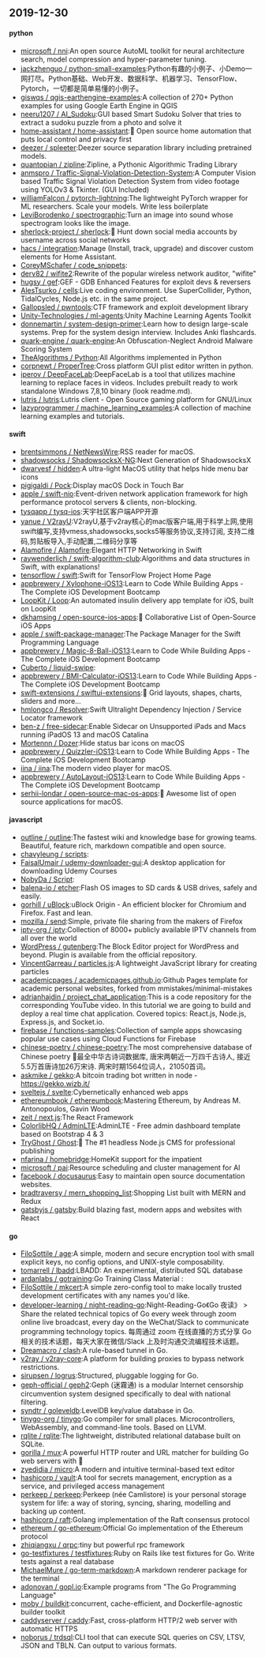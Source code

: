 ## 2019-12-30

#### python
* [microsoft / nni](https://github.com/microsoft/nni):An open source AutoML toolkit for neural architecture search, model compression and hyper-parameter tuning.
* [jackzhenguo / python-small-examples](https://github.com/jackzhenguo/python-small-examples):Python有趣的小例子、小Demo一网打尽。Python基础、Web开发、数据科学、机器学习、TensorFlow、Pytorch，一切都是简单易懂的小例子。
* [giswqs / qgis-earthengine-examples](https://github.com/giswqs/qgis-earthengine-examples):A collection of 270+ Python examples for using Google Earth Engine in QGIS
* [neeru1207 / AI_Sudoku](https://github.com/neeru1207/AI_Sudoku):GUI based Smart Sudoku Solver that tries to extract a sudoku puzzle from a photo and solve it
* [home-assistant / home-assistant](https://github.com/home-assistant/home-assistant):🏡
Open source home automation that puts local control and privacy first
* [deezer / spleeter](https://github.com/deezer/spleeter):Deezer source separation library including pretrained models.
* [quantopian / zipline](https://github.com/quantopian/zipline):Zipline, a Pythonic Algorithmic Trading Library
* [anmspro / Traffic-Signal-Violation-Detection-System](https://github.com/anmspro/Traffic-Signal-Violation-Detection-System):A Computer Vision based Traffic Signal Violation Detection System from video footage using YOLOv3 & Tkinter. (GUI Included)
* [williamFalcon / pytorch-lightning](https://github.com/williamFalcon/pytorch-lightning):The lightweight PyTorch wrapper for ML researchers. Scale your models. Write less boilerplate
* [LeviBorodenko / spectrographic](https://github.com/LeviBorodenko/spectrographic):Turn an image into sound whose spectrogram looks like the image.
* [sherlock-project / sherlock](https://github.com/sherlock-project/sherlock):🔎
Hunt down social media accounts by username across social networks
* [hacs / integration](https://github.com/hacs/integration):Manage (Install, track, upgrade) and discover custom elements for Home Assistant.
* [CoreyMSchafer / code_snippets](https://github.com/CoreyMSchafer/code_snippets):
* [derv82 / wifite2](https://github.com/derv82/wifite2):Rewrite of the popular wireless network auditor, "wifite"
* [hugsy / gef](https://github.com/hugsy/gef):GEF - GDB Enhanced Features for exploit devs & reversers
* [AlesTsurko / cells](https://github.com/AlesTsurko/cells):Live coding environment. Use SuperCollider, Python, TidalCycles, Node.js etc. in the same project.
* [Gallopsled / pwntools](https://github.com/Gallopsled/pwntools):CTF framework and exploit development library
* [Unity-Technologies / ml-agents](https://github.com/Unity-Technologies/ml-agents):Unity Machine Learning Agents Toolkit
* [donnemartin / system-design-primer](https://github.com/donnemartin/system-design-primer):Learn how to design large-scale systems. Prep for the system design interview. Includes Anki flashcards.
* [quark-engine / quark-engine](https://github.com/quark-engine/quark-engine):An Obfuscation-Neglect Android Malware Scoring System
* [TheAlgorithms / Python](https://github.com/TheAlgorithms/Python):All Algorithms implemented in Python
* [corpnewt / ProperTree](https://github.com/corpnewt/ProperTree):Cross platform GUI plist editor written in python.
* [iperov / DeepFaceLab](https://github.com/iperov/DeepFaceLab):DeepFaceLab is a tool that utilizes machine learning to replace faces in videos. Includes prebuilt ready to work standalone Windows 7,8,10 binary (look readme.md).
* [lutris / lutris](https://github.com/lutris/lutris):Lutris client - Open Source gaming platform for GNU/Linux
* [lazyprogrammer / machine_learning_examples](https://github.com/lazyprogrammer/machine_learning_examples):A collection of machine learning examples and tutorials.

#### swift
* [brentsimmons / NetNewsWire](https://github.com/brentsimmons/NetNewsWire):RSS reader for macOS.
* [shadowsocks / ShadowsocksX-NG](https://github.com/shadowsocks/ShadowsocksX-NG):Next Generation of ShadowsocksX
* [dwarvesf / hidden](https://github.com/dwarvesf/hidden):A ultra-light MacOS utility that helps hide menu bar icons
* [pigigaldi / Pock](https://github.com/pigigaldi/Pock):Display macOS Dock in Touch Bar
* [apple / swift-nio](https://github.com/apple/swift-nio):Event-driven network application framework for high performance protocol servers & clients, non-blocking.
* [tysqapp / tysq-ios](https://github.com/tysqapp/tysq-ios):天宇社区客户端APP开源
* [yanue / V2rayU](https://github.com/yanue/V2rayU):V2rayU,基于v2ray核心的mac版客户端,用于科学上网,使用swift编写,支持vmess,shadowsocks,socks5等服务协议,支持订阅, 支持二维码,剪贴板导入,手动配置,二维码分享等
* [Alamofire / Alamofire](https://github.com/Alamofire/Alamofire):Elegant HTTP Networking in Swift
* [raywenderlich / swift-algorithm-club](https://github.com/raywenderlich/swift-algorithm-club):Algorithms and data structures in Swift, with explanations!
* [tensorflow / swift](https://github.com/tensorflow/swift):Swift for TensorFlow Project Home Page
* [appbrewery / Xylophone-iOS13](https://github.com/appbrewery/Xylophone-iOS13):Learn to Code While Building Apps - The Complete iOS Development Bootcamp
* [LoopKit / Loop](https://github.com/LoopKit/Loop):An automated insulin delivery app template for iOS, built on LoopKit
* [dkhamsing / open-source-ios-apps](https://github.com/dkhamsing/open-source-ios-apps):📱
Collaborative List of Open-Source iOS Apps
* [apple / swift-package-manager](https://github.com/apple/swift-package-manager):The Package Manager for the Swift Programming Language
* [appbrewery / Magic-8-Ball-iOS13](https://github.com/appbrewery/Magic-8-Ball-iOS13):Learn to Code While Building Apps - The Complete iOS Development Bootcamp
* [Cuberto / liquid-swipe](https://github.com/Cuberto/liquid-swipe):
* [appbrewery / BMI-Calculator-iOS13](https://github.com/appbrewery/BMI-Calculator-iOS13):Learn to Code While Building Apps - The Complete iOS Development Bootcamp
* [swift-extensions / swiftui-extensions](https://github.com/swift-extensions/swiftui-extensions):🚀
Grid layouts, shapes, charts, sliders and more...
* [hmlongco / Resolver](https://github.com/hmlongco/Resolver):Swift Ultralight Dependency Injection / Service Locator framework
* [ben-z / free-sidecar](https://github.com/ben-z/free-sidecar):Enable Sidecar on Unsupported iPads and Macs running iPadOS 13 and macOS Catalina
* [Mortennn / Dozer](https://github.com/Mortennn/Dozer):Hide status bar icons on macOS
* [appbrewery / Quizzler-iOS13](https://github.com/appbrewery/Quizzler-iOS13):Learn to Code While Building Apps - The Complete iOS Development Bootcamp
* [iina / iina](https://github.com/iina/iina):The modern video player for macOS.
* [appbrewery / AutoLayout-iOS13](https://github.com/appbrewery/AutoLayout-iOS13):Learn to Code While Building Apps - The Complete iOS Development Bootcamp
* [serhii-londar / open-source-mac-os-apps](https://github.com/serhii-londar/open-source-mac-os-apps):🚀
Awesome list of open source applications for macOS.

#### javascript
* [outline / outline](https://github.com/outline/outline):The fastest wiki and knowledge base for growing teams. Beautiful, feature rich, markdown compatible and open source.
* [chavyleung / scripts](https://github.com/chavyleung/scripts):
* [FaisalUmair / udemy-downloader-gui](https://github.com/FaisalUmair/udemy-downloader-gui):A desktop application for downloading Udemy Courses
* [NobyDa / Script](https://github.com/NobyDa/Script):
* [balena-io / etcher](https://github.com/balena-io/etcher):Flash OS images to SD cards & USB drives, safely and easily.
* [gorhill / uBlock](https://github.com/gorhill/uBlock):uBlock Origin - An efficient blocker for Chromium and Firefox. Fast and lean.
* [mozilla / send](https://github.com/mozilla/send):Simple, private file sharing from the makers of Firefox
* [iptv-org / iptv](https://github.com/iptv-org/iptv):Collection of 8000+ publicly available IPTV channels from all over the world
* [WordPress / gutenberg](https://github.com/WordPress/gutenberg):The Block Editor project for WordPress and beyond. Plugin is available from the official repository.
* [VincentGarreau / particles.js](https://github.com/VincentGarreau/particles.js):A lightweight JavaScript library for creating particles
* [academicpages / academicpages.github.io](https://github.com/academicpages/academicpages.github.io):Github Pages template for academic personal websites, forked from mmistakes/minimal-mistakes
* [adrianhajdin / project_chat_application](https://github.com/adrianhajdin/project_chat_application):This is a code repository for the corresponding YouTube video. In this tutorial we are going to build and deploy a real time chat application. Covered topics: React.js, Node.js, Express.js, and Socket.io.
* [firebase / functions-samples](https://github.com/firebase/functions-samples):Collection of sample apps showcasing popular use cases using Cloud Functions for Firebase
* [chinese-poetry / chinese-poetry](https://github.com/chinese-poetry/chinese-poetry):The most comprehensive database of Chinese poetry 🧶最全中华古诗词数据库, 唐宋两朝近一万四千古诗人, 接近5.5万首唐诗加26万宋诗. 两宋时期1564位词人，21050首词。
* [askmike / gekko](https://github.com/askmike/gekko):A bitcoin trading bot written in node - https://gekko.wizb.it/
* [sveltejs / svelte](https://github.com/sveltejs/svelte):Cybernetically enhanced web apps
* [ethereumbook / ethereumbook](https://github.com/ethereumbook/ethereumbook):Mastering Ethereum, by Andreas M. Antonopoulos, Gavin Wood
* [zeit / next.js](https://github.com/zeit/next.js):The React Framework
* [ColorlibHQ / AdminLTE](https://github.com/ColorlibHQ/AdminLTE):AdminLTE - Free admin dashboard template based on Bootstrap 4 & 3
* [TryGhost / Ghost](https://github.com/TryGhost/Ghost):👻
The #1 headless Node.js CMS for professional publishing
* [nfarina / homebridge](https://github.com/nfarina/homebridge):HomeKit support for the impatient
* [microsoft / pai](https://github.com/microsoft/pai):Resource scheduling and cluster management for AI
* [facebook / docusaurus](https://github.com/facebook/docusaurus):Easy to maintain open source documentation websites.
* [bradtraversy / mern_shopping_list](https://github.com/bradtraversy/mern_shopping_list):Shopping List built with MERN and Redux
* [gatsbyjs / gatsby](https://github.com/gatsbyjs/gatsby):Build blazing fast, modern apps and websites with React

#### go
* [FiloSottile / age](https://github.com/FiloSottile/age):A simple, modern and secure encryption tool with small explicit keys, no config options, and UNIX-style composability.
* [tomarrell / lbadd](https://github.com/tomarrell/lbadd):LBADD: An experimental, distributed SQL database
* [ardanlabs / gotraining](https://github.com/ardanlabs/gotraining):Go Training Class Material :
* [FiloSottile / mkcert](https://github.com/FiloSottile/mkcert):A simple zero-config tool to make locally trusted development certificates with any names you'd like.
* [developer-learning / night-reading-go](https://github.com/developer-learning/night-reading-go):Night-Reading-Go《Go 夜读》 > Share the related technical topics of Go every week through zoom online live broadcast, every day on the WeChat/Slack to communicate programming technology topics. 每周通过 zoom 在线直播的方式分享 Go 相关的技术话题，每天大家在微信/Slack 上及时沟通交流编程技术话题。
* [Dreamacro / clash](https://github.com/Dreamacro/clash):A rule-based tunnel in Go.
* [v2ray / v2ray-core](https://github.com/v2ray/v2ray-core):A platform for building proxies to bypass network restrictions.
* [sirupsen / logrus](https://github.com/sirupsen/logrus):Structured, pluggable logging for Go.
* [geph-official / geph2](https://github.com/geph-official/geph2):Geph (迷霧通) is a modular Internet censorship circumvention system designed specifically to deal with national filtering.
* [syndtr / goleveldb](https://github.com/syndtr/goleveldb):LevelDB key/value database in Go.
* [tinygo-org / tinygo](https://github.com/tinygo-org/tinygo):Go compiler for small places. Microcontrollers, WebAssembly, and command-line tools. Based on LLVM.
* [rqlite / rqlite](https://github.com/rqlite/rqlite):The lightweight, distributed relational database built on SQLite.
* [gorilla / mux](https://github.com/gorilla/mux):A powerful HTTP router and URL matcher for building Go web servers with
🦍
* [zyedidia / micro](https://github.com/zyedidia/micro):A modern and intuitive terminal-based text editor
* [hashicorp / vault](https://github.com/hashicorp/vault):A tool for secrets management, encryption as a service, and privileged access management
* [perkeep / perkeep](https://github.com/perkeep/perkeep):Perkeep (née Camlistore) is your personal storage system for life: a way of storing, syncing, sharing, modelling and backing up content.
* [hashicorp / raft](https://github.com/hashicorp/raft):Golang implementation of the Raft consensus protocol
* [ethereum / go-ethereum](https://github.com/ethereum/go-ethereum):Official Go implementation of the Ethereum protocol
* [zhiqiangxu / qrpc](https://github.com/zhiqiangxu/qrpc):tiny but powerful rpc framework
* [go-testfixtures / testfixtures](https://github.com/go-testfixtures/testfixtures):Ruby on Rails like test fixtures for Go. Write tests against a real database
* [MichaelMure / go-term-markdown](https://github.com/MichaelMure/go-term-markdown):A markdown renderer package for the terminal
* [adonovan / gopl.io](https://github.com/adonovan/gopl.io):Example programs from "The Go Programming Language"
* [moby / buildkit](https://github.com/moby/buildkit):concurrent, cache-efficient, and Dockerfile-agnostic builder toolkit
* [caddyserver / caddy](https://github.com/caddyserver/caddy):Fast, cross-platform HTTP/2 web server with automatic HTTPS
* [noborus / trdsql](https://github.com/noborus/trdsql):CLI tool that can execute SQL queries on CSV, LTSV, JSON and TBLN. Can output to various formats.
